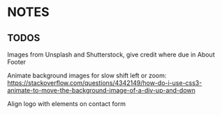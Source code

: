 # NOTES

## TODOS

Images from Unsplash and Shutterstock, give credit where due in About Footer

Animate background images for slow shift left or zoom:
https://stackoverflow.com/questions/4342149/how-do-i-use-css3-animate-to-move-the-background-image-of-a-div-up-and-down

Align logo with elements on contact form
